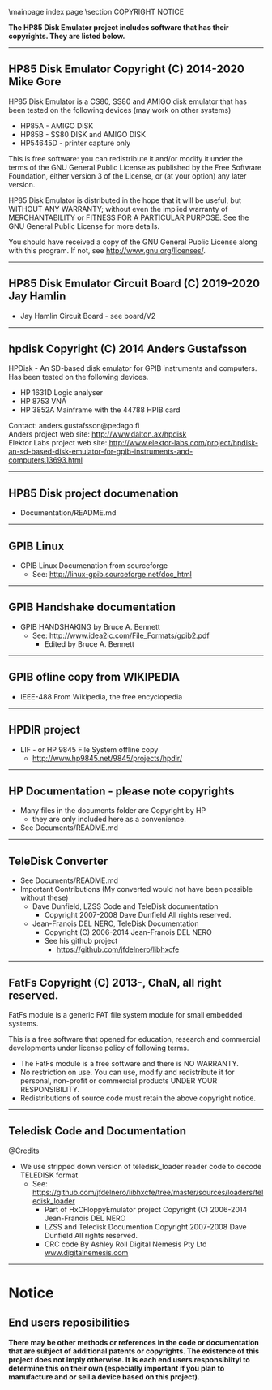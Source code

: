 \mainpage index page
\section COPYRIGHT NOTICE

**The HP85 Disk Emulator project includes software that has their copyrights. They are listed below.**

___

## HP85 Disk Emulator Copyright (C) 2014-2020 Mike Gore

 HP85 Disk Emulator is a CS80, SS80 and AMIGO disk emulator that has been tested
 on the following devices (may work on other systems)
 * HP85A    - AMIGO DISK
 * HP85B    - SS80 DISK and AMIGO DISK
 * HP54645D - printer capture only

 This is free software: you can redistribute it and/or modify it under the 
 terms of the GNU General Public License as published by the Free Software 
 Foundation, either version 3 of the License, or (at your option) any later version.

 HP85 Disk Emulator is distributed in the hope that it will be useful,
 but WITHOUT ANY WARRANTY; without even the implied warranty of
 MERCHANTABILITY or FITNESS FOR A PARTICULAR PURPOSE.  See the
 GNU General Public License for more details.

 You should have received a copy of the GNU General Public License
 along with this program.  If not, see <http://www.gnu.org/licenses/>.

___
## HP85 Disk Emulator Circuit Board (C) 2019-2020 Jay Hamlin
 * Jay Hamlin Circuit Board - see board/V2
___

## hpdisk Copyright (C) 2014 Anders Gustafsson 

 HPDisk - An SD-based disk emulator for GPIB instruments and computers.<br>
 Has been tested on the following devices.
 * HP 1631D Logic analyser
 * HP 8753 VNA
 * HP 3852A Mainframe with the 44788 HPIB card

 Contact: anders.gustafsson\@pedago.fi<br>
 Anders project web site:  http://www.dalton.ax/hpdisk<br>
 Elektor Labs project web site: http://www.elektor-labs.com/project/hpdisk-an-sd-based-disk-emulator-for-gpib-instruments-and-computers.13693.html
___

## HP85 Disk project documenation
 * Documentation/README.md
___

## GPIB Linux
 * GPIB Linux Documenation from sourceforge
   * See: http://linux-gpib.sourceforge.net/doc_html
___

## GPIB Handshake documentation
 * GPIB HANDSHAKING by Bruce A. Bennett
   * See: http://www.idea2ic.com/File_Formats/gpib2.pdf
     *  Edited by Bruce A. Bennett
___

## GPIB ofline copy from WIKIPEDIA
 * IEEE-488 From Wikipedia, the free encyclopedia
___

## HPDIR project
 * LIF - or HP 9845 File System offline copy
   * http://www.hp9845.net/9845/projects/hpdir/
___

## HP Documentation - please note copyrights
 * Many files in the documents folder are Copyright by HP
   * they are only included here as a convenience.
 * See Documents/README.md
___

## TeleDisk Converter
 * See Documents/README.md
  * Important Contributions (My converted would not have been possible without these)
    * Dave Dunfield, LZSS Code and TeleDisk documentation
      * Copyright 2007-2008 Dave Dunfield All rights reserved.
    * Jean-Franois DEL NERO, TeleDisk Documentation
      * Copyright (C) 2006-2014 Jean-Franois DEL NERO
      * See his github project
        * https://github.com/jfdelnero/libhxcfe
___

## FatFs Copyright (C) 2013-, ChaN, all right reserved.

 FatFs module is a generic FAT file system module for small embedded
 systems. 

 This is a free software that opened for education, research and
 commercial developments under license policy of following terms.

 * The FatFs module is a free software and there is NO WARRANTY.
 * No restriction on use. You can use, modify and redistribute it for
   personal, non-profit or commercial products UNDER YOUR RESPONSIBILITY.
 * Redistributions of source code must retain the above copyright notice.

___

## Teledisk Code and Documentation
 @Credits
 * We use stripped down version of teledisk_loader reader code to decode TELEDISK format
   * See: https://github.com/jfdelnero/libhxcfe/tree/master/sources/loaders/teledisk_loader
     * Part of HxCFloppyEmulator project Copyright (C) 2006-2014 Jean-Franois DEL NERO
     * LZSS and Teledisk Documention Copyright 2007-2008 Dave Dunfield All rights reserved.
     * CRC code By Ashley Roll Digital Nemesis Pty Ltd www.digitalnemesis.com
___


# Notice
## End users reposibilities
<b>There may be other methods or references in the code or documentation 
that are subject of additional patents or copyrights. The existence 
of this project does not imply otherwise. It is each end users responsibiltyi
to determine this on their own (especially important if you plan to manufacture and or sell a device based on this project).</b>
